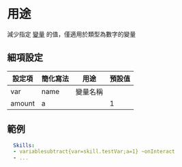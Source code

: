 用途
==========================

減少指定 [變量](/skills/variables) 的值，僅適用於類型為數字的變量

細項設定
----------

| 設定項 | 簡化寫法 | 用途 | 預設值 |
|-----------|---------|------------------------------------|---------------|
| var   | name| 變量名稱 |   |
| amount| a   |   | 1 |  

範例
--------
```yml
  Skills:
  - variablesubtract{var=skill.testVar;a=1} ~onInteract
  - ...
```